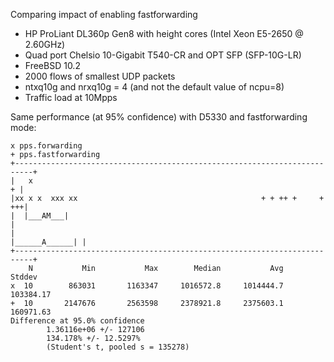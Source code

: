 Comparing impact of enabling fastforwarding
  - HP ProLiant DL360p Gen8 with height cores (Intel Xeon E5-2650 @ 2.60GHz)
  - Quad port Chelsio 10-Gigabit T540-CR and OPT SFP (SFP-10G-LR)
  - FreeBSD 10.2
  - 2000 flows of smallest UDP packets
  - ntxq10g and nrxq10g = 4 (and not the default value of ncpu=8)
  - Traffic load at 10Mpps

Same performance (at 95% confidence) with D5330 and fastforwarding mode:

```
x pps.forwarding
+ pps.fastforwarding
+--------------------------------------------------------------------------+
|   x                                                                    + |
|xx x x  xxx xx                                         + + ++ +     +  +++|
|  |___AM___|                                                              |
|                                                          |______A______| |
+--------------------------------------------------------------------------+
    N           Min           Max        Median           Avg        Stddev
x  10        863031       1163347     1016572.8     1014444.7     103384.17
+  10       2147676       2563598     2378921.8     2375603.1     160971.63
Difference at 95.0% confidence
        1.36116e+06 +/- 127106
        134.178% +/- 12.5297%
        (Student's t, pooled s = 135278)

```
